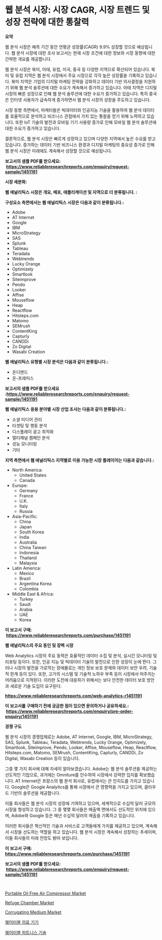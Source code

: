 <p><h1>웹 분석 시장: 시장 CAGR, 시장 트렌드 및 성장 전략에 대한 통찰력</h1></p><p><strong>요약</strong></p>
<p><p>웹 분석 시장은 예측 기간 동안 연평균 성장률(CAGR) 9.9% 성장할 것으로 예상됩니다. 웹 분석 시장에 대한 조사 보고서는 현재 시장 조건에 대한 정보와 시장 동향에 대한 간략한 개요를 제공합니다. </p><p>웹 분석 시장은 북미, 아태, 유럽, 미국, 중국 등 다양한 지역으로 확산되어 있습니다. 북미 및 유럽 지역은 웹 분석 시장에서 주요 시장으로 각각 높은 성장률을 기록하고 있습니다. 북미 지역은 기업의 디지털 마케팅 전략을 강화하고 데이터 기반 의사결정을 지원하기 위해 웹 분석 솔루션에 대한 수요가 계속해서 증가하고 있습니다. 아태 지역은 디지털 시장의 빠른 성장으로 인해 웹 분석 솔루션에 대한 수요가 증가하고 있습니다. 특히 중국은 인터넷 사용자가 급속하게 증가하면서 웹 분석 시장의 성장을 주도하고 있습니다.</p><p>시장 동향 측면에서, 마케터들은 빅데이터와 인공지능 기술을 활용하여 웹 분석 데이터를 효율적으로 분석하고 비즈니스 관점에서 가치 있는 통찰을 얻기 위해 노력하고 있습니다. 또한 IoT 기술의 발전과 모바일 기기 사용량 증가로 인해 모바일 웹 분석 솔루션에 대한 수요가 증가하고 있습니다.</p><p>결론적으로, 웹 분석 시장은 빠르게 성장하고 있으며 다양한 지역에서 높은 수요를 받고 있습니다. 증가하는 데이터 기반 비즈니스 환경과 디지털 마케팅의 중요성 증가로 인해 웹 분석 시장은 미래에도 계속해서 성장할 것으로 예상됩니다.</p></p>
<p><strong>보고서의 샘플 PDF를 받으세요: &nbsp;<a href="https://www.reliableresearchreports.com/enquiry/request-sample/1451191">https://www.reliableresearchreports.com/enquiry/request-sample/1451191</a></strong></p>
<p><strong>시장 세분화:</strong></p>
<p><strong> 웹 애널리틱스 시장은 개요, 배포, 애플리케이션 및 지역으로 더 분류됩니다. :</strong></p>
<p><strong>구성요소 측면에서는 웹 애널리틱스 시장은 다음과 같이 분류됩니다.:</strong></p>
<p><ul><li>Adobe</li><li>AT Internet</li><li>Google</li><li>IBM</li><li>MicroStrategy</li><li>SAS</li><li>Splunk</li><li>Tableau</li><li>Teradata</li><li>Webtrends</li><li>Lucky Orange</li><li>Optimizely</li><li>Smartlook</li><li>Siteimprove</li><li>Pendo</li><li>Looker</li><li>Affise</li><li>Mouseflow</li><li>Heap</li><li>Reactflow</li><li>Hitsteps.com</li><li>Matomo</li><li>SEMrush</li><li>ContentKing</li><li>Capturly</li><li>CANDDi</li><li>Zo Digital</li><li>Wasabi Creation</li></ul></p>
<p><strong> 웹 애널리틱스 유형별 시장 분석은 다음과 같이 분류됩니다.:</strong></p>
<p><ul><li>온디맨드</li><li>온-프레미스</li></ul></p>
<p><strong>보고서의 샘플 PDF를 받으세요 :<a href="https://www.reliableresearchreports.com/enquiry/request-sample/1451191">https://www.reliableresearchreports.com/enquiry/request-sample/1451191</a></strong></p>
<p><strong> 웹 애널리틱스 응용 분야별 시장 산업 조사는 다음과 같이 분류됩니다.:</strong></p>
<p><ul><li>소셜 미디어 관리</li><li>타겟팅 및 행동 분석</li><li>디스플레이 광고 최적화</li><li>멀티채널 캠페인 분석</li><li>성능 모니터링</li><li>기타</li></ul></p>
<p><strong>지역 측면에서 웹 애널리틱스 지역별로 이용 가능한 시장 플레이어는 다음과 같습니다.:</strong></p>
<p><ul>
    <li>
        North America:
        <ul>
            <li>United States</li>
            <li>Canada</li>
        </ul>
    </li>
    <li>
        Europe:
        <ul>
            <li>Germany</li>
            <li>France</li>
            <li>U.K.</li>
            <li>Italy</li>
            <li>Russia</li>
        </ul>
    </li>
    <li>
        Asia-Pacific:
        <ul>
            <li>China</li>
            <li>Japan</li>
            <li>South Korea</li>
            <li>India</li>
            <li>Australia</li>
            <li>China Taiwan</li>
            <li>Indonesia</li>
            <li>Thailand</li>
            <li>Malaysia</li>
        </ul>
    </li>
    <li>
        Latin America:
        <ul>
            <li>Mexico</li>
            <li>Brazil</li>
            <li>Argentina Korea</li>
            <li>Colombia</li>
        </ul>
    </li>
    <li>
        Middle East & Africa:
        <ul>
            <li>Turkey</li>
            <li>Saudi</li>
            <li>Arabia</li>
            <li>UAE</li>
            <li>Korea</li>
        </ul>
    </li>
    </ul></p>
<p><strong>이 보고서 구매: &nbsp;<a href="https://www.reliableresearchreports.com/purchase/1451191">https://www.reliableresearchreports.com/purchase/1451191</a></strong></p>
<p><strong>웹 애널리틱스의 주요 동인 및 장벽 시장</strong></p>
<p><p>Web Analytics 시장의 주요 동력은 효율적인 데이터 수집 및 분석, 실시간 모니터링 및 리포팅 등이다. 또한, 인공 지능 및 빅데이터 기술의 발전으로 인한 성장이 눈에 띈다. 그러나 시장의 발전을 가로막는 장애물로는 개인 정보 보호 문제와 데이터 보안 우려, 기술적 한계 등이 있다. 또한, 고가의 시스템 및 기술적 노하우 부족 등이 시장에서 마주치는 어려움으로 지적된다. 이러한 도전에 대응하기 위해서는 보다 안전한 데이터 보호 방안과 새로운 기술 도입이 요구된다.</p></p>
<p><strong><a href="https://www.reliableresearchreports.com/web-analytics-r1451191">https://www.reliableresearchreports.com/web-analytics-r1451191</a></strong></p>
<p><strong>이 보고서를 구매하기 전에 궁금한 점이 있으면 문의하거나 공유하세요.: &nbsp;<a href="https://www.reliableresearchreports.com/enquiry/pre-order-enquiry/1451191">https://www.reliableresearchreports.com/enquiry/pre-order-enquiry/1451191</a></strong></p>
<p><strong>경쟁 구도</strong></p>
<p><p>웹 분석 시장의 경쟁업체로는 Adobe, AT Internet, Google, IBM, MicroStrategy, SAS, Splunk, Tableau, Teradata, Webtrends, Lucky Orange, Optimizely, Smartlook, Siteimprove, Pendo, Looker, Affise, Mouseflow, Heap, Reactflow, Hitsteps.com, Matomo, SEMrush, ContentKing, Capturly, CANDDi, Zo Digital, Wasabi Creation 등이 있습니다. </p><p>그중 몇 가지 회사에 대해 자세히 알아보겠습니다. Adobe는 웹 분석 솔루션을 제공하는 선도적인 기업으로, 과거에는 Omniture를 인수하여 시장에서 강력한 입지를 확보했습니다. AT Internet은 프랑스의 웹 분석 회사로, 유럽에서는 큰 인지도를 가지고 있습니다. Google은 Google Analytics를 통해 시장에서 큰 영향력을 가지고 있으며, 클라우드 기반의 솔루션을 제공합니다.</p><p>이들 회사들은 웹 분석 시장의 성장에 기여하고 있으며, 세계적으로 수십억 달러 규모의 시장을 형성하고 있습니다. 그 중 몇몇 회사들은 매출액 면에서도 선도적인 위치에 있으며, Adobe와 Google 등은 매년 수십억 달러의 매출을 기록하고 있습니다.</p><p>이러한 회사들은 혁신적인 기술과 서비스로 고객들에게 가치를 제공하고 있으며, 계속해서 시장을 선도하는 역할을 하고 있습니다. 웹 분석 시장은 계속해서 성장하는 추세이며, 이들 회사들의 미래 전망도 밝아 보입니다.</p></p>
<p><strong>이 보고서 구매: &nbsp; <a href="https://www.reliableresearchreports.com/purchase/1451191">https://www.reliableresearchreports.com/purchase/1451191</a></strong></p>
<p><strong>보고서의 샘플 PDF를 받으세요: &nbsp;<a href="https://www.reliableresearchreports.com/enquiry/request-sample/1451191">https://www.reliableresearchreports.com/enquiry/request-sample/1451191</a></strong><strong></strong></p>
<p>&nbsp;</p>
<p><p><a href="https://github.com/lylyparadise/Market-Research-Report-List-2/blob/main/portable-oil-free-air-compressor-market.md">Portable Oil Free Air Compressor Market</a></p><p><a href="https://github.com/johnbach50/Market-Research-Report-List-2/blob/main/refuge-chamber-market.md">Refuge Chamber Market</a></p><p><a href="https://issuu.com/reportprime-2/docs/corrugating-medium-market-size-2030.pptx">Corrugating Medium Market</a></p><p><a href="https://github.com/vsap75a286l/Market-Research-Report-List-1/blob/main/608078720792.md">웨어러블 의료 기기</a></p><p><a href="https://github.com/idcefvhkdut6/Market-Research-Report-List-1/blob/main/789080020791.md">웨어러블 피트니스 기술</a></p></p>
